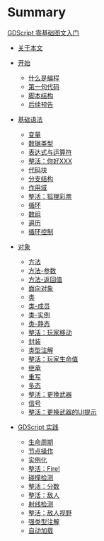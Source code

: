 # Summary

[GDScript 零基础图文入门](./GDScript.md)
- [关于本文](./ABOUT.md)
- [开始](./Part1/Start.md)
    - [什么是编程](./Part1/什么是编程.md)
    - [第一句代码](./Part1/第一句代码.md)
    - [脚本结构](./Part1/脚本结构.md)
    - [后续预告](./Part1/后续预告.md)

- [基础语法](./Part2/Start.md)
    - [变量](./Part2/变量.md)
    - [数据类型](./Part2/数据类型.md)
    - [表达式与运算符](./Part2/表达式与运算符.md)
    - [整活：你好XXX](./Part2/整活：你好XXX.md)
    - [代码块](./Part2/代码块.md)
    - [分支结构](./Part2/分支结构.md)
    - [作用域](./Part2/作用域.md)
    - [整活：狐狸彩票](./Part2/整活：狐狸彩票.md)
    - [循环](./Part2/循环.md)
    - [数组](./Part2/数组.md)
    - [遍历](./Part2/遍历.md)
    - [循环控制](./Part2/循环控制.md)

- [对象](./Part3/Start.md)
    - [方法](./Part3/方法.md)
    - [方法-参数](./Part3/方法参数.md)
    - [方法-返回值]()
    - [面向对象]()
    - [类]()
    - [类-成员]()
    - [类-实例]()
    - [类-静态]()
    - [整活：玩家移动]()
    - [封装]()
    - [类型注解]()
    - [整活：玩家生命值]()
    - [继承]()
    - [重写]()
    - [多态]()
    - [整活：更换武器]()
    - [信号]()
    - [整活：更换武器的UI提示]()

- [GDScript 实践]()
    - [生命周期]()
    - [节点操作]()
    - [实例化]()
    - [整活：Fire!]()
    - [碰撞检测]()
    - [整活：分数]()
    - [整活：敌人]()
    - [射线检测]()
    - [整活：敌人视野]()
    - [强类型注解]()
    - [自动加载]()

    